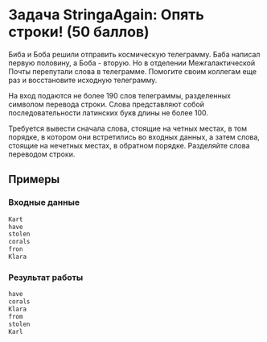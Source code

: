 # Задача StringaAgain: Опять строки! (50 баллов)

Биба и Боба решили отправить космическую телеграмму. Баба написал первую половину, а Боба - вторую. Но в отделении Межгалактической Почты перепутали слова в телеграмме. Помогите своим коллегам еще раз и восстановите исходную телеграмму.

На вход подаются не более 190 слов телеграммы, разделенных символом перевода строки. Слова представляют собой последовательности латинских букв длины не более 100.

Требуется вывести сначала слова, стоящие на четных местах, в том порядке, в котором они встретились во входных данных, а затем слова, стоящие на нечетных местах, в обратном порядке. Разделяйте слова переводом строки.

## Примеры
### Входные данные
```sh
Kart
have
stolen
corals
fron
Klara
```

### Результат работы
```sh
have
corals
Klara
from
stolen
Karl
```